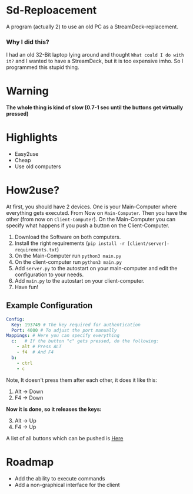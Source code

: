 # Sd-Reploacement
A program (actually 2) to use an old PC as a StreamDeck-replacement.

### Why I did this?
I had an old 32-Bit laptop lying around and thought `What could I do with it?` and 
I wanted to have a StreamDeck, but it is too expensive imho. So I programmed this stupid thing.

# Warning
**The whole thing is kind of slow (0.7-1 sec until the buttons get virtually pressed)**
# Highlights
- Easy2use
- Cheap
- Use old computers

# How2use?
At first, you should have 2 devices. One is your Main-Computer where everything gets executed.
From Now on `Main-Computer`.
Then you have the other (from now on `Client-Computer`). On the Main-Computer you can specify what happens if
you push a button on the Client-Computer.
1. Download the Software on both computers.
2. Install the right requirements (`pip install -r [client/server]-requirements.txt`)
3. On the Main-Computer run `python3 main.py`
4. On the client-computer run `python3 main.py`
5. Add `server.py` to the autostart on your main-computer and edit the configuration
to your needs.
6. Add `main.py` to the autostart on your client-computer.
7. Have fun!


## Example Configuration
```yaml
Config:
  Key: 193749 # The key required for authentication 
  Port: 4000 # To adjust the port manually
Mappings: # Here you can specify everything
  c:   # If the button "c" gets pressed, do the following:
    - alt # Press ALT
    - f4  # And F4
  b:
    - ctrl
    - c 
```
 Note, It doesn't press them after each other, it does it like this:
1. Alt -> Down
2. F4 -> Down

**Now it is done, so it releases the keys:**

3. Alt -> Up
4. F4 -> Up

A list of all buttons which can be pushed is [Here](https://pyautogui.readthedocs.io/en/latest/keyboard.html#keyboard-keys)



# Roadmap
- Add the ability to execute commands
- Add a non-graphical interface for the client